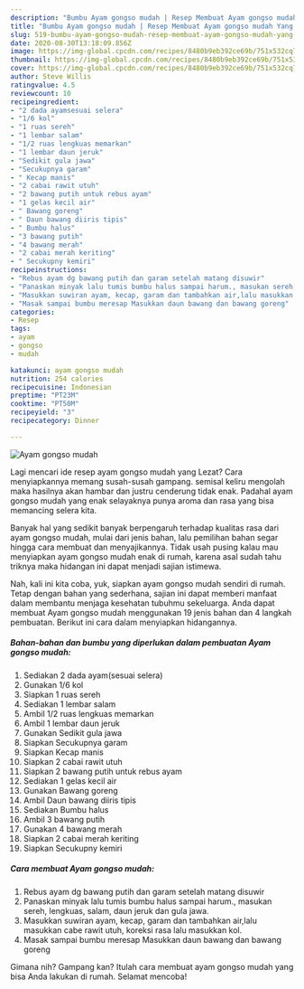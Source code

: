 ```yaml
---
description: "Bumbu Ayam gongso mudah | Resep Membuat Ayam gongso mudah Yang Bisa Manjain Lidah"
title: "Bumbu Ayam gongso mudah | Resep Membuat Ayam gongso mudah Yang Bisa Manjain Lidah"
slug: 519-bumbu-ayam-gongso-mudah-resep-membuat-ayam-gongso-mudah-yang-bisa-manjain-lidah
date: 2020-08-30T13:18:09.856Z
image: https://img-global.cpcdn.com/recipes/8480b9eb392ce69b/751x532cq70/ayam-gongso-mudah-foto-resep-utama.jpg
thumbnail: https://img-global.cpcdn.com/recipes/8480b9eb392ce69b/751x532cq70/ayam-gongso-mudah-foto-resep-utama.jpg
cover: https://img-global.cpcdn.com/recipes/8480b9eb392ce69b/751x532cq70/ayam-gongso-mudah-foto-resep-utama.jpg
author: Steve Willis
ratingvalue: 4.5
reviewcount: 10
recipeingredient:
- "2 dada ayamsesuai selera"
- "1/6 kol"
- "1 ruas sereh"
- "1 lembar salam"
- "1/2 ruas lengkuas memarkan"
- "1 lembar daun jeruk"
- "Sedikit gula jawa"
- "Secukupnya garam"
- " Kecap manis"
- "2 cabai rawit utuh"
- "2 bawang putih untuk rebus ayam"
- "1 gelas kecil air"
- " Bawang goreng"
- " Daun bawang diiris tipis"
- " Bumbu halus"
- "3 bawang putih"
- "4 bawang merah"
- "2 cabai merah keriting"
- " Secukupny kemiri"
recipeinstructions:
- "Rebus ayam dg bawang putih dan garam setelah matang disuwir"
- "Panaskan minyak lalu tumis bumbu halus sampai harum., masukan sereh, lengkuas, salam, daun jeruk dan gula jawa."
- "Masukkan suwiran ayam, kecap, garam dan tambahkan air,lalu masukkan cabe rawit utuh, koreksi rasa lalu masukkan kol."
- "Masak sampai bumbu meresap Masukkan daun bawang dan bawang goreng"
categories:
- Resep
tags:
- ayam
- gongso
- mudah

katakunci: ayam gongso mudah 
nutrition: 254 calories
recipecuisine: Indonesian
preptime: "PT23M"
cooktime: "PT50M"
recipeyield: "3"
recipecategory: Dinner

---
```



![Ayam gongso mudah](https://img-global.cpcdn.com/recipes/8480b9eb392ce69b/751x532cq70/ayam-gongso-mudah-foto-resep-utama.jpg)

Lagi mencari ide resep ayam gongso mudah yang Lezat? Cara menyiapkannya memang susah-susah gampang. semisal keliru mengolah maka hasilnya akan hambar dan justru cenderung tidak enak. Padahal ayam gongso mudah yang enak selayaknya punya aroma dan rasa yang bisa memancing selera kita.



Banyak hal yang sedikit banyak berpengaruh terhadap kualitas rasa dari ayam gongso mudah, mulai dari jenis bahan, lalu pemilihan bahan segar hingga cara membuat dan menyajikannya. Tidak usah pusing kalau mau menyiapkan ayam gongso mudah enak di rumah, karena asal sudah tahu triknya maka hidangan ini dapat menjadi sajian istimewa.


Nah, kali ini kita coba, yuk, siapkan ayam gongso mudah sendiri di rumah. Tetap dengan bahan yang sederhana, sajian ini dapat memberi manfaat dalam membantu menjaga kesehatan tubuhmu sekeluarga. Anda dapat membuat Ayam gongso mudah menggunakan 19 jenis bahan dan 4 langkah pembuatan. Berikut ini cara dalam menyiapkan hidangannya.

<!--inarticleads1-->

##### Bahan-bahan dan bumbu yang diperlukan dalam pembuatan Ayam gongso mudah:

1. Sediakan 2 dada ayam(sesuai selera)
1. Gunakan 1/6 kol
1. Siapkan 1 ruas sereh
1. Sediakan 1 lembar salam
1. Ambil 1/2 ruas lengkuas memarkan
1. Ambil 1 lembar daun jeruk
1. Gunakan Sedikit gula jawa
1. Siapkan Secukupnya garam
1. Siapkan  Kecap manis
1. Siapkan 2 cabai rawit utuh
1. Siapkan 2 bawang putih untuk rebus ayam
1. Sediakan 1 gelas kecil air
1. Gunakan  Bawang goreng
1. Ambil  Daun bawang diiris tipis
1. Sediakan  Bumbu halus
1. Ambil 3 bawang putih
1. Gunakan 4 bawang merah
1. Siapkan 2 cabai merah keriting
1. Siapkan  Secukupny kemiri




<!--inarticleads2-->

##### Cara membuat Ayam gongso mudah:

1. Rebus ayam dg bawang putih dan garam setelah matang disuwir
1. Panaskan minyak lalu tumis bumbu halus sampai harum., masukan sereh, lengkuas, salam, daun jeruk dan gula jawa.
1. Masukkan suwiran ayam, kecap, garam dan tambahkan air,lalu masukkan cabe rawit utuh, koreksi rasa lalu masukkan kol.
1. Masak sampai bumbu meresap Masukkan daun bawang dan bawang goreng




Gimana nih? Gampang kan? Itulah cara membuat ayam gongso mudah yang bisa Anda lakukan di rumah. Selamat mencoba!
